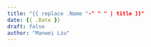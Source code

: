 ```yaml
---
title: "{{ replace .Name "-" " " | title }}"
date: {{ .Date }}
draft: false
author: "Manwei Liu"
---
```

